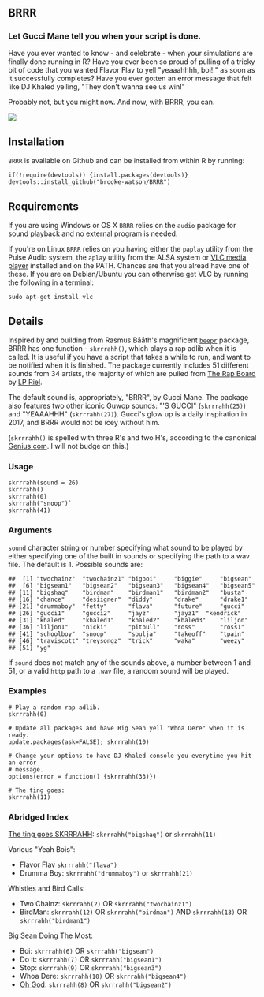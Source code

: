 # `BRRR`

### Let Gucci Mane tell you when your script is done.


Have you ever wanted to know - and celebrate - when your simulations are
finally done running in R? Have you ever been so proud of pulling of a
tricky bit of code that you wanted Flavor Flav to yell "yeaaahhhh,
boi!!" as soon as it successfully completes? Have you ever gotten an
error message that felt like DJ Khaled yelling, "They don't wanna see us
win!"

Probably not, but you might now. And now, with BRRR, you can.

<img src="inst/imgs/BRRR.png"/></img>


Installation
------------

`BRRR` is available on Github and can be installed from within R by
running:

    if(!require(devtools)) {install.packages(devtools)}
    devtools::install_github("brooke-watson/BRRR")

Requirements
------------

If you are using Windows or OS X `BRRR` relies on the `audio` package
for sound playback and no external program is needed.

If you're on Linux `BRRR` relies on you having either the `paplay`
utility from the Pulse Audio system, the `aplay` utility from the ALSA
system or [VLC media player](http://www.videolan.org/vlc/index.html)
installed and on the PATH. Chances are that you alread have one of
these. If you are on Debian/Ubuntu you can otherwise get VLC by running
the following in a terminal:

    sudo apt-get install vlc

Details
-------

Inspired by and building from Rasmus Bååth's magnificent
[`beepr`](https://github.com/rasmusab/beepr) package, BRRR has one
function - `skrrrahh()`, which plays a rap adlib when it is called. It
is useful if you have a script that takes a while to run, and want to be
notified when it is finished. The package currently
includes 51 different sounds from 34 artists, the majority of which are pulled from [The Rap Board](http://therapboard.com/) by [LP
Riel](http://www.lpriel.com/). 

The default sound is, appropriately, "BRRR", by Gucci Mane. The package also features two other iconic Guwop sounds: "'S GUCCI" (`skrrrahh(25)`) and "YEAAAHHH" (`skrrrahh(27)`). Gucci's glow up is a daily inspiration in 2017, and BRRR would not be icey without him. 

(`skrrrahh()` is spelled with three R's and two H's, according to the
canonical [Genius.com](https://genius.com/12737380). I will not budge on
this.)


### Usage

```
skrrrahh(sound = 26)
skrrrahh()
skrrrahh(0)
skrrrahh("snoop")`
skrrrahh(41)
```

### Arguments

`sound` character string or number specifying what sound to be played by
either specifying one of the built in sounds or specifying the path to a
wav file. The default is 1. Possible sounds are:

    ##  [1] "twochainz"  "twochainz1" "bigboi"     "biggie"     "bigsean"   
    ##  [6] "bigsean1"   "bigsean2"   "bigsean3"   "bigsean4"   "bigsean5"  
    ## [11] "bigshaq"    "birdman"    "birdman1"   "birdman2"   "busta"     
    ## [16] "chance"     "desiigner"  "diddy"      "drake"      "drake1"    
    ## [21] "drummaboy"  "fetty"      "flava"      "future"     "gucci"     
    ## [26] "gucci1"     "gucci2"     "jayz"       "jayz1"  "kendrick"  
    ## [31] "khaled"     "khaled1"    "khaled2"    "khaled3"    "liljon"    
    ## [36] "liljon1"    "nicki"      "pitbull"    "ross"       "ross1"     
    ## [41] "schoolboy"  "snoop"      "soulja"     "takeoff"    "tpain" 
    ## [46] "traviscott" "treysongz"  "trick"      "waka"       "weezy"     
    ## [51] "yg"
    
If `sound` does not match any of the sounds above, a number between 1 and 51, or a valid `http` path to a `.wav` file, a
random sound will be played.

### Examples

    # Play a random rap adlib.
    skrrrahh(0)

    # Update all packages and have Big Sean yell "Whoa Dere" when it is ready.  
    update.packages(ask=FALSE); skrrrahh(10)

    # Change your options to have DJ Khaled console you everytime you hit an error
    # message.
    options(error = function() {skrrrahh(33)})

    # The ting goes: 
    skrrrahh(11)
    
### Abridged Index

[The ting goes SKRRRAHH](https://twitter.com/lilbabycurl/status/904208633386369024): `skrrrahh("bigshaq")` or `skrrrahh(11)`

Various "Yeah Bois": 
- Flavor Flav `skrrrahh("flava")` 
- Drumma Boy: `skrrrahh("drummaboy")` or `skrrrahh(21)` 

Whistles and Bird Calls: 
- Two Chainz: `skrrrahh(2)` OR `skrrrahh("twochainz1")`
- BirdMan: `skrrrahh(12)` OR `skrrrahh("birdman")` AND `skrrrahh(13)` OR `skrrrahh("birdman1")`

Big Sean Doing The Most: 
- Boi:  `skrrrahh(6)` OR `skrrrahh("bigsean")`
- Do it: `skrrrahh(7)` OR `skrrrahh("bigsean1")`
- Stop: `skrrrahh(9)` OR `skrrrahh("bigsean3")`
- Whoa Dere: `skrrrahh(10)` OR `skrrrahh("bigsean4")`
- [Oh God](https://www.youtube.com/watch?v=--5uWXZLIi8): `skrrrahh(8)` OR `skrrrahh("bigsean2")`
